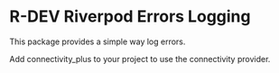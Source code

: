 # R-DEV Riverpod Errors Logging

This package provides a simple way log errors.

Add connectivity_plus to your project to use the connectivity provider.

